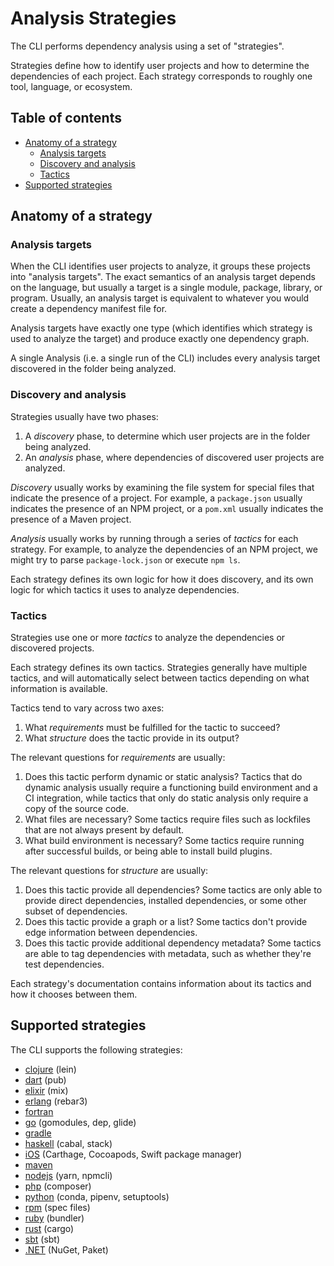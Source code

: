 # Analysis Strategies

The CLI performs dependency analysis using a set of "strategies".

Strategies define how to identify user projects and how to determine the dependencies of each project. Each strategy corresponds to roughly one tool, language, or ecosystem.

<!-- omit in toc -->
## Table of contents

- [Anatomy of a strategy](#anatomy-of-a-strategy)
  - [Analysis targets](#analysis-targets)
  - [Discovery and analysis](#discovery-and-analysis)
  - [Tactics](#tactics)
- [Supported strategies](#supported-strategies)

## Anatomy of a strategy

### Analysis targets

When the CLI identifies user projects to analyze, it groups these projects into "analysis targets". The exact semantics of an analysis target depends on the language, but usually a target is a single module, package, library, or program. Usually, an analysis target is equivalent to whatever you would create a dependency manifest file for.

Analysis targets have exactly one type (which identifies which strategy is used to analyze the target) and produce exactly one dependency graph.

A single Analysis (i.e. a single run of the CLI) includes every analysis target discovered in the folder being analyzed.

### Discovery and analysis

Strategies usually have two phases:

1. A _discovery_ phase, to determine which user projects are in the folder being analyzed.
2. An _analysis_ phase, where dependencies of discovered user projects are analyzed.

_Discovery_ usually works by examining the file system for special files that indicate the presence of a project. For example, a `package.json` usually indicates the presence of an NPM project, or a `pom.xml` usually indicates the presence of a Maven project.

_Analysis_ usually works by running through a series of _tactics_ for each strategy. For example, to analyze the dependencies of an NPM project, we might try to parse `package-lock.json` or execute `npm ls`.

Each strategy defines its own logic for how it does discovery, and its own logic for which tactics it uses to analyze dependencies.

### Tactics

Strategies use one or more _tactics_ to analyze the dependencies or discovered projects.

Each strategy defines its own tactics. Strategies generally have multiple tactics, and will automatically select between tactics depending on what information is available.

Tactics tend to vary across two axes:

1. What _requirements_ must be fulfilled for the tactic to succeed?
2. What _structure_ does the tactic provide in its output?

The relevant questions for _requirements_ are usually:

1. Does this tactic perform dynamic or static analysis? Tactics that do dynamic analysis usually require a functioning build environment and a CI integration, while tactics that only do static analysis only require a copy of the source code.
2. What files are necessary? Some tactics require files such as lockfiles that are not always present by default.
3. What build environment is necessary? Some tactics require running after successful builds, or being able to install build plugins.

The relevant questions for _structure_ are usually:

1. Does this tactic provide all dependencies? Some tactics are only able to provide direct dependencies, installed dependencies, or some other subset of dependencies.
2. Does this tactic provide a graph or a list? Some tactics don't provide edge information between dependencies.
3. Does this tactic provide additional dependency metadata? Some tactics are able to tag dependencies with metadata, such as whether they're test dependencies.

Each strategy's documentation contains information about its tactics and how it chooses between them.

## Supported strategies

<!--
TODO: create a lookup table that categorizes these strategies by language or tool.
-->

The CLI supports the following strategies:

- [clojure](../references/strategies/languages/golang/golang.md) (lein)
- [dart](../references/strategies/languages/dart/dart.md) (pub)
- [elixir](../references/strategies/languages/elixir/elixir.md) (mix)
- [erlang](../references/strategies/languages/erlang/erlang.md) (rebar3)
- [fortran](../references/strategies/languages/fortran/fortran.md)
- [go](../references/strategies/languages/golang/golang.md) (gomodules, dep, glide)
- [gradle](../references/strategies/languages/gradle/gradle.md)
- [haskell](../references/strategies/languages/haskell/README.md) (cabal, stack)
- [iOS](../references/strategies/platforms/ios/ios.md) (Carthage, Cocoapods, Swift package manager)
- [maven](../references/strategies/languages/maven/maven.md)
- [nodejs](../references/strategies/languages/nodejs/nodejs.md) (yarn, npmcli)
- [php](../references/strategies/languages/php/composer.md) (composer)
- [python](../references/strategies/languages/python/python.md) (conda, pipenv, setuptools)
- [rpm](../references/strategies/system/rpm/rpm.md) (spec files)
- [ruby](../references/strategies/languages/ruby/ruby.md) (bundler)
- [rust](../references/strategies/languages/rust/rust.md) (cargo)
- [sbt](../references/strategies/languages/scala/sbt.md) (sbt)
- [.NET](../references/strategies/languages/dotnet/nuget.md) (NuGet, Paket)